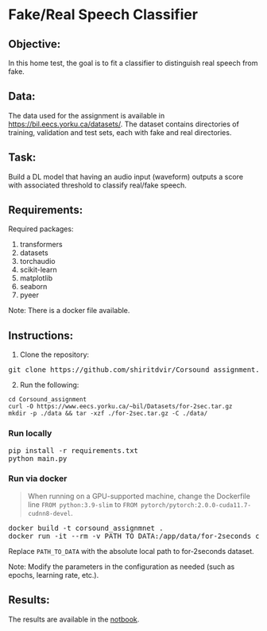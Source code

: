 # Fake/Real Speech Classifier 

## Objective:
In this home test, the goal is to fit a classifier to distinguish real speech from fake.

## Data:
The data used for the assignment is available in https://bil.eecs.yorku.ca/datasets/.
The dataset contains directories of training, validation and test sets, each with fake and real directories. 

## Task:
Build a DL model that having an audio input (waveform) outputs a score with associated
threshold to classify real/fake speech.
  
## Requirements: 
Required packages:

1. transformers
2. datasets
3. torchaudio
4. scikit-learn
5. matplotlib
6. seaborn
7. pyeer

Note: There is a docker file available.

## Instructions:

1. Clone the repository:
<pre>
git clone https://github.com/shiritdvir/Corsound_assignment.git
</pre>
2. Run the following:
```
cd Corsound_assignment
curl -O https://www.eecs.yorku.ca/~bil/Datasets/for-2sec.tar.gz
mkdir -p ./data && tar -xzf ./for-2sec.tar.gz -C ./data/
```
### Run locally
<pre>
pip install -r requirements.txt
python main.py
</pre>

### Run via docker
> When running on a GPU-supported machine, change the Dockerfile line `FROM python:3.9-slim` to `FROM pytorch/pytorch:2.0.0-cuda11.7-cudnn8-devel`.
<pre>
docker build -t corsound_assignmnet .
docker run -it --rm -v PATH_TO_DATA:/app/data/for-2seconds corsound_assignmnet
</pre>
Replace `PATH_TO_DATA` with the absolute local path to for-2seconds dataset.

Note: Modify the parameters in the configuration as needed (such as epochs, learning rate, etc.).

## Results:
The results are available in the [notbook](https://github.com/shiritdvir/Corsound_assignment/blob/main/Corsound_assignement.ipynb).
